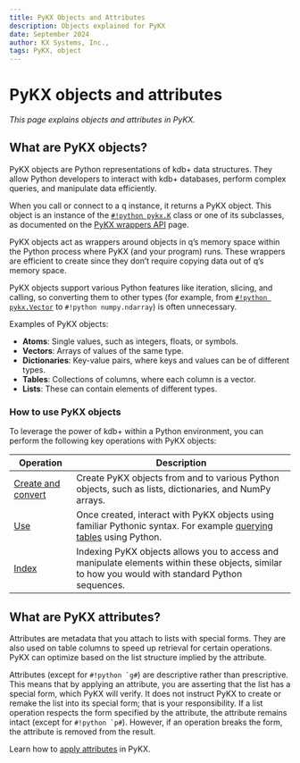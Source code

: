 ```yaml
---
title: PyKX Objects and Attributes
description: Objects explained for PyKX 
date: September 2024
author: KX Systems, Inc.,
tags: PyKX, object
---
```


# PyKX objects and attributes

_This page explains objects and attributes in PyKX._

## What are PyKX objects?

PyKX objects are Python representations of kdb+ data structures. They allow Python developers to interact with kdb+ databases, perform complex queries, and manipulate data efficiently.

When you call or connect to a q instance, it returns a PyKX object. This object is an instance of the [`#!python pykx.K`](../api/pykx-q-data/wrappers.md#pykx.wrappers.K) class or one of its subclasses, as documented on the [PyKX wrappers API](..//api/pykx-q-data/wrappers.md) page. 

PyKX objects act as wrappers around objects in q’s memory space within the Python process where PyKX (and your program) runs. These wrappers are efficient to create since they don’t require copying data out of q’s memory space. 

PyKX objects support various Python features like iteration, slicing, and calling, so converting them to other types (for example, from [`#!python pykx.Vector`](../api/pykx-q-data/wrappers.md#pykx.wrappers.Vector) to `#!python numpy.ndarray`) is often unnecessary.

Examples of PyKX objects:

- **Atoms**: Single values, such as integers, floats, or symbols.
- **Vectors**: Arrays of values of the same type.
- **Dictionaries**: Key-value pairs, where keys and values can be of different types.
- **Tables**: Collections of columns, where each column is a vector.
- **Lists**: These can contain elements of different types.

### How to use PyKX objects

To leverage the power of kdb+ within a Python environment, you can perform the following key operations with PyKX objects:

| **Operation**                                                | **Description** |
|--------------------------------------------------------------|-------------|
| [Create and convert](../user-guide/fundamentals/creating.md) | Create PyKX objects from and to various Python objects, such as lists, dictionaries, and NumPy arrays. |
| [Use](../user-guide/fundamentals/evaluating.md)              | Once created, interact with PyKX objects using familiar Pythonic syntax. For example [querying tables](../user-guide/fundamentals/query/pyquery.md) using Python. |
| [Index](../user-guide/fundamentals/indexing.md)              | Indexing PyKX objects allows you to access and manipulate elements within these objects, similar to how you would with standard Python sequences.|

## What are PyKX attributes?

Attributes are metadata that you attach to lists with special forms. They are also used on table columns to speed up retrieval for certain operations. PyKX can optimize based on the list structure implied by the attribute.

Attributes (except for  ``#!python `g#``) are descriptive rather than prescriptive. This means that by applying an attribute, you are asserting that the list has a special form, which PyKX will verify. It does not instruct PyKX to create or remake the list into its special form; that is your responsibility. If a list operation respects the form specified by the attribute, the attribute remains intact (except for  ``#!python `p#``). However, if an operation breaks the form, the attribute is removed from the result.

Learn how to [apply attributes](../user-guide/advanced/attributes.md) in PyKX.
